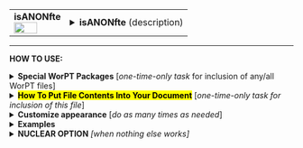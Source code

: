 <!--------------------------------------
   SCREEN SHOT
--------------------------------------->
<table>
<tr>
<td>
<font size="3"><b>isANONfte</b></font>
<br>
<img src="https://lh3.googleusercontent.com/d/1RcQEyCVExdw0WQEikF9MGwOT_K0MQ9CR" width=70%>
</td>
<td>
<details>
<summary><b>isANONfte</b> (description)</summary>
<b>isANONfte</b> shows the involved work effort, split out by year and by team member, and including work effort that is both covered by this proposal's budget as well as efforts unfunded by this proposal. The team members are identified only through their roles (PI, co-I, etc.) on the project. 
</details>
</td>
</tr>
</table>
<hr>

<!--------------------------------------
   HOW TO USE
--------------------------------------->
<b>HOW TO USE:</b>

<!-- - - - - - - - - - - - - - - - - - - - - - - - - - - - 
             Special Packages
- - - - - - - - - - - - - - - - - - - - - - - - - - - - -->
<details>
<summary><b>Special WorPT Packages</b> [<i>one-time-only task</i> for inclusion of any/all WorPT files]</summary>
Copy/paste the special packages in preamble of your document, if you haven't done so previously. (see https://github.com/pmarcum/WorPT-Work-Plan-Tool-4-proposals/blob/main/WorPTpackages for more info).
</details>

<!-- - - - - - - - - - - - - - - - - - - - - - - - - - - - 
             Putting File Contents Into Document
- - - - - - - - - - - - - - - - - - - - - - - - - - - - -->
<details>
<summary><mark><b>How To Put File Contents Into Your Document</b></mark> [<i>one-time-only task for inclusion of this file</i>]</summary> 
<ol>
<li>COPY the lines in the code block below, then</li>
<li>PASTE into your document WHERE you want the content to appear, then</li>
<li>MODIFY the editable lines you just pasted in your document as needed. The lines that may be edited (or even deleted altogether if not wanted) are indicated by highlight below. </li><br>
Refer to <b>Customizations</b> section below to add personal preferences in the gap between \expinput and \begin{isANONfte} lines below.

</ol>
   
<pre><code>
%:::::::::::::::::::: start isANONfte ::::::::::::::::::::::
\expinput{<mark>do_NOT_manually_edit</mark>/isANONfte}   % reset file parameters

\begin{isANONfte}
<mark>\caption{Details of work efforts per member to be funded for the present proposal; {\color{red}Detailed responsibilities, tied to tasks and science goals, are provided in Sec.\,\ref{Subsec:tmeline}.}}</mark>
<mark>\label{tab:isANONfte}</mark>
\end{isANONfte}
%::::::::::::::::::::: end isANONfte :::::::::::::::::::::::
</code></pre>
</details>

<!-- - - - - - - - - - - - - - - - - - - - - - - - - - - - 
             Customizations
- - - - - - - - - - - - - - - - - - - - - - - - - - - - -->
<details>
<summary><b>Customize appearance</b> [<i>do as many times as needed</i>]</summary>
The default table appearance is already optimized, minimizing the need to change table properties such as column widths. However, if you do find the need to make such changes, as well as changes to other properties such as column alignment, colors, font styles, you will need to copy/paste and then edit some additional formatting lines into your document. Specifically:
<ol>
<li>COPY any or all lines in the code block below that are related to the formatting parameter that you want to edit. The lines below show default values. You will edit those values to make desired changes.</li>
<li>PASTE the copied lines into your document into the gap <b>between</b> the \expinput and \begin{isANONfte} lines. </li>
<li>EDIT the pasted lines in your document, as desired.</li>
NOTE: THe lines are grouped into categories to help you locate what you need. You can PICK AND CHOOSE the lines you want to paste into your document; you do not have to copy/paste all of the lines below (unless noted) and do not have to copy all lines within a group.<br>
<i>Highlights indicate what parts of the commands can be edited without breaking your LaTeX code.</i><br>
You can just comment out your added lines and recompile the document, if you want to return to default values.
</ol>

<!-- . . . . . . . . . . . . . . . . . . . . . . . . . . . . . . . .
                              Options   
<!-- . . . . . . . . . . . . . . . . . . . . . . . . . . . . . . -->
<table>
 
<tr>
<td><b>Table number additive correction</b></td>
<td>
The default typically works well (an overcount is caused by table + longtable combination).<br>
But if counter gets screwed up and needs manual intervention, use below to apply a correction:
<pre><code>
\def\TaskAddCounter{<mark>-1</mark>}    % additive correction to table number
</code></pre>
<details>
<summary>reference image</summary>
<img src="https://lh3.googleusercontent.com/d/1iwFp24onzfQsG_goNJ1ytCKsUOT91Cc7" width=50%>
</details>
</td>
</tr>

<tr>
<td><b>Table compactness</b></td>
<td><pre><code>
\def\SpaceBetweenRows{<mark>1</mark>}      % vertical compactness of rows
\def\SpaceBetweenColumns{<mark>1pt</mark>} % bigger = wider spacing between columns
</code></pre>
<details>
<summary>reference image</summary>
<img src="https://lh3.googleusercontent.com/d/1czlAoAQEGa5Hfh1XPlDfgt9ndY0uuui0" width=50%>
</details>
</td>
</tr>

<tr>
<td><b>Column label color and font style</b></td>
<td>
For fontstyle changes, the "\textbf" can be changed to "\emph" for italics, or can<br>
be turned into plain test by removing the "\textbf", eg {{#1}}
<pre><code>
\def\RoleLabelFontstyle#1{<mark>\textbf</mark>{#1}}      % boldface "Role" column label
\def\CommitmentLabelFontstyle#1{<mark>\textbf</mark>{#1}}% boldface "Commitment (FTE)" column label
\def\YearLabelFontstyle#1{<mark>\textbf</mark>{#1}}      % boldface "Y1", "Y2", ...  column labels
\def\TotalLabelFontstyle#1{<mark>\textbf</mark>{#1}}     % boldface "Total" column label
</code></pre>
<details>
<summary>reference image</summary>
<img src="https://lh3.googleusercontent.com/d/12PIlxAVTwR_CvY8ilfmyMFF4oq2az77s" width=50%>
</details>
</td>
</tr>

<tr>
<td><b>Color and font style of category banners</b></td>
<td><pre><code>
\def\SectionBannerColor{<mark>Blue</mark>}              % color of banners separating the 3 sections 
\def\SectionBannerFontColor{<mark>White</mark>}         % font color of banners separating the 3 sections 
\def\SectionBannerFontstyle#1{<mark>\textbf</mark>{#1}}  % boldface text in banners separating the 3 sections
\def\FteFundedBannerText{<mark>Work Efforts Funded By This Proposal</mark>}
\def\FteUnfundedBannerText{<mark>Work Efforts Proposed but NOT Funded By This Proposal</mark>}
\def\FteBothBannerText{<mark>Total Work Efforts Proposed (Funded $+$ Unfunded)</mark>}
</code></pre>
<details>
<summary>reference image</summary>
<img src="https://lh3.googleusercontent.com/d/1IpzNi8JPFHVYT-Li3Vu5UZn3NjKat33x" width=30%>
</details>
</td>
</tr>

<tr>
<td><b>Section summary labelling</b></td>
<td><pre><code>
\def\FteFundedSummaryText{<mark>Total Funded Work Effort</mark>}
\def\FteUnfundedSummaryText{<mark>Total Unfunded Work Effort</mark>}
\def\FteBothSummaryText{<mark>Total Funded $+$ Unfunded Work Effort</mark>}
\def\TotalWorkEffortFontstyle#1{<mark>\textbf</mark>{#1}}% boldface text in "Total .... Work Effort" line at section end
\def\TotalWorkEffortFontColor{<mark>Blue</mark>}        % font color of "Total ... Work Effort" line at section end
</code></pre>
<details>
<summary>reference image</summary>
<img src="https://lh3.googleusercontent.com/d/1IX0Elqi8nXv7uDAzVOJxf6FMVCfOAEMt" width=60%>
</details>
</td>
</tr>

<tr>
<td><b>Faint horizontal line and zeros</b></td>
<td><pre><code>
\def\FaintHorizontalLine{\arrayrulecolor{lightgray!40}\hline} % faint line above summary line
\def\FaintZeros#1{{\color{gray!40}{#1}}}  % faint zero values
</code></pre>
<details>
<summary>reference image</summary>
<img src="https://lh3.googleusercontent.com/d/1Xw7oRf-kR8KD7rWUPd3BAEyq_tuFqctK" width=60%>
</details>
</td>
</tr>

<tr>
<td><b>Table preamble - full control!</b></td>
<td>
Use table preamble for more control over table layout (removing/adding vertical lines, changing column alignment, etc).<br>
Copy/paste the ENTIRE below code in order to change default table preamble.<br>
<u>IMPORTANT</u> Most of table preamble can be changed EXCEPT <i>do <b>NOT</b> change "T" and \LastYearPlusOne variables, and preserve the number of columns</i>
(eg, make sure that any 'l' and 'c' that is removed is replaced by another alignment code).  
<pre><code>
\newcolumntype{T}{
  <mark>|l|*{\LastYearPlusOne}{c|}</mark>
}
</code></pre></td>
</table>
</details>

<!--------------------------------------
   EXAMPLES 
--------------------------------------->
<details>
<summary><b>Examples</b></summary>
The below is an example of how one can change the appearance of the table within a LaTeX document. After copy/pasting the code to incorporate the table into my document, I decided I wanted to turn the top blue header to green, and the gray shading to yellow shading (resulting in a hideous color scheme, by the way!). I copy/pasted the lines relevant to these formats. Here's what my LaTeX document looks like:  

<!--     INSERT IMAGE -->

NOTE: To return to default values, all I have to do is comment-out (put a "%" at the line's beginning) the "\def" formatting lines that I pasted. 
</details>

<!--------------------------------------
   NUCLEAR OPTION 
--------------------------------------->
<details>
<summary><b>NUCLEAR OPTION</b> <i>[when nothing else works]</i></summary>
If you just cannot get the table to look like you want it to look, you can always copy/paste the entire isANONfte.tex file that appears in the WorPT subfolder, into your document, and then edit at-will.  Some of the WorPT files involve complicated LaTeX code, so be sure that you have a good mastery of LaTeX and know what you are doing before implementing this option!
</details>
